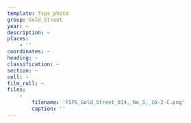 ```yaml
---
template: fsps_photo
group: Gold_Street
year: ~
description: ~
places:
    - ''
coordinates: ~
heading: ~
classification: ~
section: ~
cell: ~
film_roll: ~
files:
    -
        filename: 'FSPS_Gold_Street_014,_No_3,_16-2-C.png'
        caption: ''
---
```

